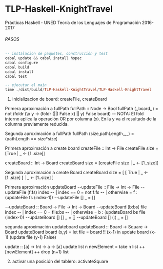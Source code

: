 # TLP-Haskell-KnightTravel
Prácticas Haskell - UNED Teoría de los Lenguajes de Programación 2016-2017

###### PASOS
```haskell
-- instalacion de paquetes, construcción y test
cabal update && cabal install hspec
cabal configure
cabal build
cabal install
cabal test

-- ejecutar el main
time ./dist/build/TLP-Haskell-KnightTravel/TLP-Haskell-KnightTravel
```

1. inicializacion de board: createFile, createBoard

Primera aproximación a fullPath
fullPath :: Node -> Bool
fullPath (_,_,board,_,_) = not (foldr (\x y -> (foldr (||) False x) || y) False board)
-- NOTA: El fold interno aplica la operación OR por columna (x). En la y va el resultado de la columna previamente reducida.

Segunda aproximación a fullPath
fullPath (size,pathLength,_,_,_) = (pathLength == size*size)

Primera aproximación a create board
createFile :: Int -> File
createFile size = [True | _ <- [1..size]]

createBoard :: Int -> Board
createBoard size = [createFile size | _ <- [1..size]]

Segunda aproximación a create Board
createBoard size = [ [ True | _ <- [1..size] ] | _ <- [1..size] ]

Primera aproximación updateBoard
--updateFile :: File -> Int -> File
--updateFile  (f:fs) index
--    | index == 0 = not f:fs
--    | otherwise  = f : (updateFile fs (index-1))
--updateFile [] _ = []

--updateBoard :: Board -> File -> Int -> Board
--updateBoard  (b:bs) file index
--    | index == 0 = file:bs
--    | otherwise  = b : (updateBoard bs file (index-1))
--updateBoard [] [] _ = []
--updateBoard [] (_:_) _ = []

segunda aproximación updateboard
updateBoard :: Board -> Square -> Board
updateBoard board (x,y) =
    let file = board !! (x-1)
    in update board (x-1) (update file (y-1) False)
    
update :: [a] -> Int -> a -> [a]
update list n newElement =
    take n list ++ [newElement] ++ drop (n+1) list

2. activar una posición del tablero: activateSquare